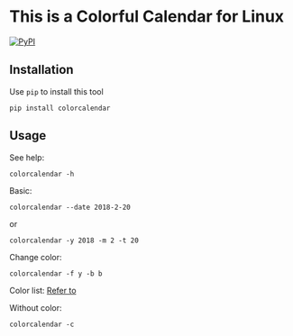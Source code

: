 # This is a Colorful Calendar for Linux

[![PyPI](https://img.shields.io/pypi/pyversions/Django.svg?style=plastic)]()

## Installation
Use `pip` to install this tool

    pip install colorcalendar


## Usage

See help:

    colorcalendar -h

Basic:

    colorcalendar --date 2018-2-20

or  

    colorcalendar -y 2018 -m 2 -t 20

Change color:

    colorcalendar -f y -b b

Color list:
[Refer to](https://github.com/houluy/colorline)

Without color:  

    colorcalendar -c

